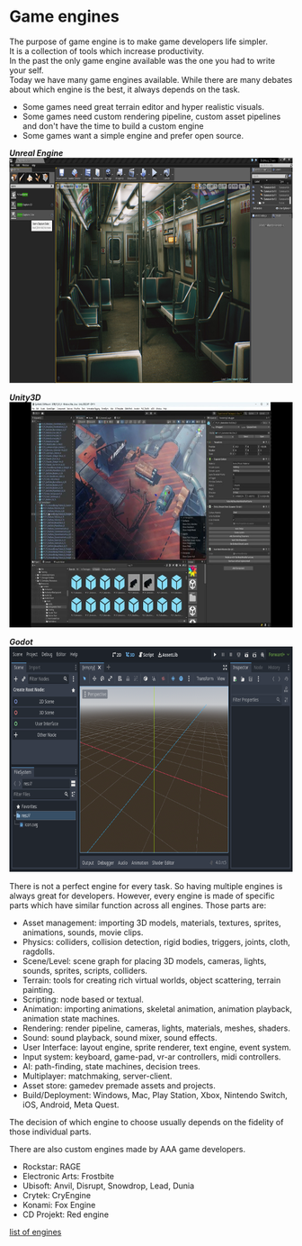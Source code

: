 # Game engines

The purpose of game engine is to make game developers life simpler.  
It is a collection of tools which increase productivity.  
In the past the only game engine available was the one you had to write your self.  
Today we have many game engines available. While there are many debates about which
engine is the best, it always depends on the task.  

- Some games need great terrain editor and hyper realistic visuals.
- Some games need custom rendering pipeline, custom asset pipelines and don't have the time to build a custom engine
- Some games want a simple engine and prefer open source.

***Unreal Engine***  
<img src="../../img/unreal_engine.jpg" alt="unreal engine" height="400"/>

***Unity3D***  
<img src="../../img/unity.jpeg" alt="unity engine" height="400"/>

***Godot***  
<img src="../../img/godot.webp" alt="godot engine" height="400"/>

There is not a perfect engine for every task. So having multiple engines is always great for developers.
However, every engine is made of specific parts which have similar function across all engines.
Those parts are:

- Asset management: importing 3D models, materials, textures, sprites, animations, sounds, movie clips.
- Physics: colliders, collision detection, rigid bodies, triggers, joints, cloth, ragdolls.
- Scene/Level: scene graph for placing 3D models, cameras, lights, sounds, sprites, scripts, colliders.
- Terrain: tools for creating rich virtual worlds, object scattering, terrain painting.
- Scripting: node based or textual.
- Animation: importing animations, skeletal animation, animation playback, animation state machines.
- Rendering: render pipeline, cameras, lights, materials, meshes, shaders.
- Sound: sound playback, sound mixer, sound effects.
- User Interface: layout engine, sprite renderer, text engine, event system.
- Input system: keyboard, game-pad, vr-ar controllers, midi controllers.
- AI: path-finding, state machines, decision trees.
- Multiplayer: matchmaking, server-client.
- Asset store: gamedev premade assets and projects.
- Build/Deployment: Windows, Mac, Play Station, Xbox, Nintendo Switch, iOS, Android, Meta Quest.

The decision of which engine to choose usually depends on the fidelity of those individual parts.

There are also custom engines made by AAA game developers.

- Rockstar: RAGE
- Electronic Arts: Frostbite
- Ubisoft: Anvil, Disrupt, Snowdrop, Lead, Dunia
- Crytek: CryEngine
- Konami: Fox Engine
- CD Projekt: Red engine

[list of engines](https://gist.github.com/raysan5/909dc6cf33ed40223eb0dfe625c0de74)